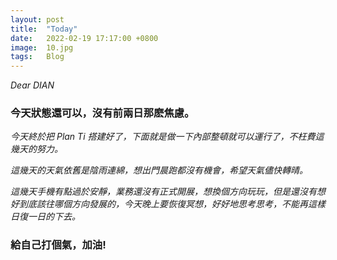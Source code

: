 ```yaml
---
layout: post
title:  "Today"
date:   2022-02-19 17:17:00 +0800
image:  10.jpg
tags:   Blog
---
```


_Dear DIAN_  

### 今天狀態還可以，沒有前兩日那麽焦慮。  

_今天終於把 Plan Ti 搭建好了，下面就是做一下內部整頓就可以運行了，不枉費這幾天的努力。_  

_這幾天的天氣依舊是陰雨連綿，想出門晨跑都沒有機會，希望天氣儘快轉晴。_  

_這幾天手機有點過於安靜，業務還沒有正式開展，想換個方向玩玩，但是還沒有想好到底該往哪個方向發展的，今天晚上要恢復冥想，好好地思考思考，不能再這樣日復一日的下去。_  

### 給自己打個氣，加油!